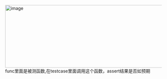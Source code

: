 <img width="840" height="202" alt="image" src="https://github.com/user-attachments/assets/56d4eaf2-8228-46a3-a8fc-1ee2f516435a" /><br>
func里面是被测函数,在testcase里面调用这个函数，assert结果是否如预期<br>
